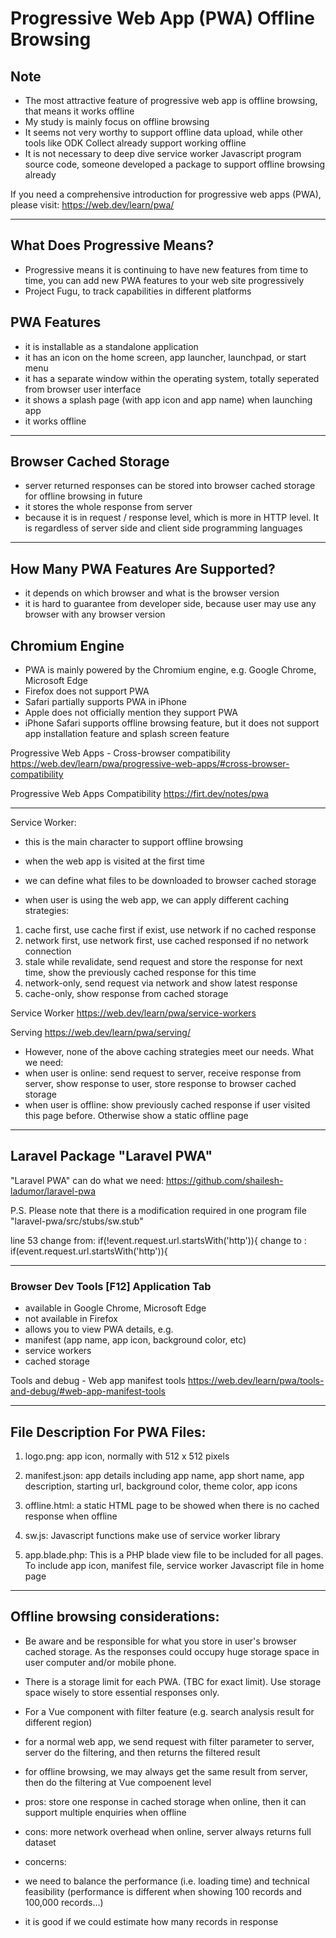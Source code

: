 # Progressive Web App (PWA) Offline Browsing

## Note
 - The most attractive feature of progressive web app is offline browsing, that means it works offline
 - My study is mainly focus on offline browsing
 - It seems not very worthy to support offline data upload, while other tools like ODK Collect already support working offline
 - It is not necessary to deep dive service worker Javascript program source code, someone developed a package to support offline browsing already

If you need a comprehensive introduction for progressive web apps (PWA), please visit: https://web.dev/learn/pwa/

---

## What Does Progressive Means?
 - Progressive means it is continuing to have new features from time to time, you can add new PWA features to your web site progressively
 - Project Fugu, to track capabilities in different platforms


## PWA Features
 - it is installable as a standalone application
 - it has an icon on the home screen, app launcher, launchpad, or start menu
 - it has a separate window within the operating system, totally seperated from browser user interface
 - it shows a splash page (with app icon and app name) when launching app
 - it works offline

---

## Browser Cached Storage
 - server returned responses can be stored into browser cached storage for offline browsing in future
 - it stores the whole response from server
 - because it is in request / response level, which is more in HTTP level. It is regardless of server side and client side programming languages

---

## How Many PWA Features Are Supported?
 - it depends on which browser and what is the browser version
 - it is hard to guarantee from developer side, because user may use any browser with any browser version


## Chromium Engine
 - PWA is mainly powered by the Chromium engine, e.g. Google Chrome, Microsoft Edge
 - Firefox does not support PWA
 - Safari partially supports PWA in iPhone
  - Apple does not officially mention they support PWA
  - iPhone Safari supports offline browsing feature, but it does not support app installation feature and splash screen feature

Progressive Web Apps - Cross-browser compatibility
https://web.dev/learn/pwa/progressive-web-apps/#cross-browser-compatibility

Progressive Web Apps Compatibility
https://firt.dev/notes/pwa

---

Service Worker:
 - this is the main character to support offline browsing
 
 - when the web app is visited at the first time
  - we can define what files to be downloaded to browser cached storage

 - when user is using the web app, we can apply different caching strategies:
  1. cache first, use cache first if exist, use network if no cached response
  2. network first, use network first, use cached responsed if no network connection
  3. stale while revalidate, send request and store the response for next time, show the previously cached response for this time
  4. network-only, send request via network and show latest response
  5. cache-only, show response from cached storage

Service Worker
https://web.dev/learn/pwa/service-workers

Serving
https://web.dev/learn/pwa/serving/

 - However, none of the above caching strategies meet our needs. What we need:
  - when user is online: send request to server, receive response from server, show response to user, store response to browser cached storage
  - when user is offline: show previously cached response if user visited this page before. Otherwise show a static offline page

---

## Laravel Package "Laravel PWA"

"Laravel PWA" can do what we need:
https://github.com/shailesh-ladumor/laravel-pwa

P.S. Please note that there is a modification required in one program file "laravel-pwa/src/stubs/sw.stub"

line 53
change from: if(!event.request.url.startsWith('http')){
change to  : if(event.request.url.startsWith('http')){

---

### Browser Dev Tools [F12] Application Tab

 - available in Google Chrome, Microsoft Edge
 - not available in Firefox
 - allows you to view PWA details, e.g.
  - manifest (app name, app icon, background color, etc)
  - service workers
  - cached storage

Tools and debug - Web app manifest tools
https://web.dev/learn/pwa/tools-and-debug/#web-app-manifest-tools

---

## File Description For PWA Files:

1. logo.png: app icon, normally with 512 x 512 pixels

2. manifest.json: app details including app name, app short name, app description, starting url, background color, theme color, app icons

3. offline.html: a static HTML page to be showed when there is no cached response when offline

4. sw.js: Javascript functions make use of service worker library

5. app.blade.php: This is a PHP blade view file to be included for all pages. To include app icon, manifest file, service worker Javascript file in home page

---

## Offline browsing considerations:

 - Be aware and be responsible for what you store in user's browser cached storage. As the responses could occupy huge storage space in user computer and/or mobile phone.

 - There is a storage limit for each PWA. (TBC for exact limit). Use storage space wisely to store essential responses only.

 - For a Vue component with filter feature (e.g. search analysis result for different region)
  - for a normal web app, we send request with filter parameter to server, server do the filtering, and then returns the filtered result
  - for offline browsing, we may always get the same result from server, then do the filtering at Vue compoenent level

  - pros: store one response in cached storage when online, then it can support multiple enquiries when offline
  - cons: more network overhead when online, server always returns full dataset
  
  - concerns: 
   - we need to balance the performance (i.e. loading time) and technical feasibility (performance is different when showing 100 records and 100,000 records...)
   - it is good if we could estimate how many records in response
  
